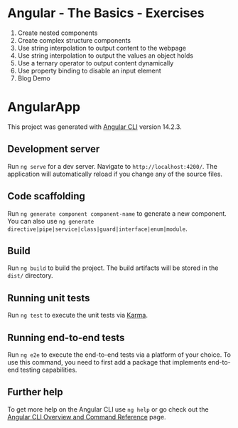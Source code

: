 # Angular - The Basics - Exercises
<ol>
<li>
Create nested components
<li>
Create complex structure components</li>
<li>
Use string interpolation to output content to the webpage</li>
<li>
Use string interpolation to output the values an object holds</li>
<li>
Use a ternary operator to output content dynamically</li>
<li>Use property binding to disable an input element</li>
<li>Blog Demo</li>
</ol>

# AngularApp

This project was generated with [Angular CLI](https://github.com/angular/angular-cli) version 14.2.3.

## Development server

Run `ng serve` for a dev server. Navigate to `http://localhost:4200/`. The application will automatically reload if you change any of the source files.

## Code scaffolding

Run `ng generate component component-name` to generate a new component. You can also use `ng generate directive|pipe|service|class|guard|interface|enum|module`.

## Build

Run `ng build` to build the project. The build artifacts will be stored in the `dist/` directory.

## Running unit tests

Run `ng test` to execute the unit tests via [Karma](https://karma-runner.github.io).

## Running end-to-end tests

Run `ng e2e` to execute the end-to-end tests via a platform of your choice. To use this command, you need to first add a package that implements end-to-end testing capabilities.

## Further help

To get more help on the Angular CLI use `ng help` or go check out the [Angular CLI Overview and Command Reference](https://angular.io/cli) page.
